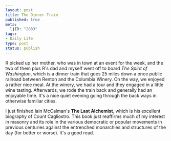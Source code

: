 ```yaml
--- 
layout: post
title: The Dinner Train
published: true
meta: 
  ljID: "2833"
tags: 
- Daily Life
type: post
status: publish
---
```

R picked up her mother, who was in town at an event for the week, and the two of them plus R&apos;s dad and myself went off to board <i>The Spirit of Washington</i>, which is a dinner train that goes 25 miles down a once public railroad between Renton and the Columbia Winery. On the way, we enjoyed a rather nice meal. At the winery, we had a tour and they engaged in a little wine tasting. Afterwards, we rode the train back and generally had an enjoyable time. It&apos;s a nice quiet evening going through the back ways in otherwise familiar cities.

I just finished Iain McCalman&apos;s <b>The Last Alchemist</b>, which is his excellent biography of Count Cagliostro. This book just reaffirms much of my interest in masonry and its role in the various democratic or popular movements in previous centuries against the entrenched monarchies and structures of the day (for better or worse). It&apos;s a good read.
